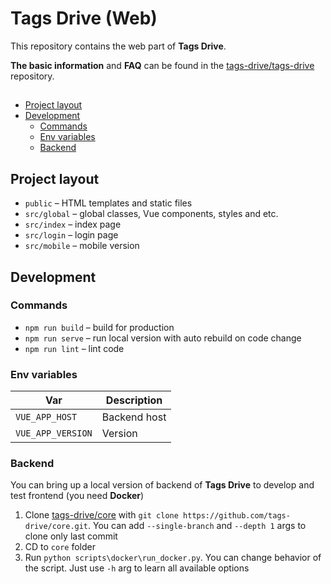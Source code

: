 # Tags Drive (Web)

This repository contains the web part of **Tags Drive**.

**The basic information** and **FAQ** can be found in the [tags-drive/tags-drive](https://github.com/tags-drive/tags-drive) repository.

##

- [Project layout](#project-layout)
- [Development](#development)
  - [Commands](#commands)
  - [Env variables](#env-variables)
  - [Backend](#backend)

## Project layout

- `public` – HTML templates and static files
- `src/global` – global classes, Vue components, styles and etc.
- `src/index` – index page
- `src/login` – login page
- `src/mobile` – mobile version

## Development

### Commands

- `npm run build` – build for production
- `npm run serve` – run local version with auto rebuild on code change
- `npm run lint` – lint code

### Env variables

| Var               | Description  |
| ----------------- | ------------ |
| `VUE_APP_HOST`    | Backend host |
| `VUE_APP_VERSION` | Version      |

### Backend

You can bring up a local version of backend of **Tags Drive** to develop and test frontend (you need **Docker**)

1. Clone [tags-drive/core](https://github.com/tags-drive/core) with `git clone https://github.com/tags-drive/core.git`. You can add `--single-branch` and `--depth 1` args to clone only last commit
2. CD to `core` folder
3. Run `python scripts\docker\run_docker.py`. You can change behavior of the script. Just use `-h` arg to learn all available options

